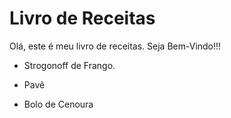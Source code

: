 # Livro de Receitas 

Olá, este é meu livro de receitas. Seja Bem-Vindo!!!

- Strogonoff de Frango.

- Pavê

- Bolo de Cenoura 